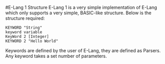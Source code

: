 #E-Lang 1 Structure
E-Lang 1 is a very simple implementation of E-Lang which only supports a very simple, BASIC-like structure. Below is the structure required:
```
KEYWORD "String"
keyword variable
KeyWord 2 [Integer]
KEYWORD 2 "Hello World"
```

Keywords are defined by the user of E-Lang, they are defined as Parsers. Any keyword takes a set number of parameters.